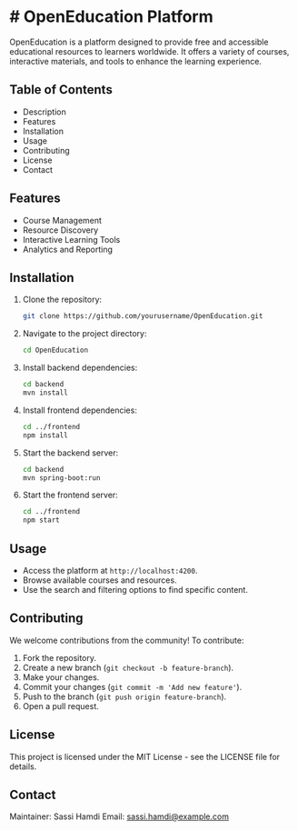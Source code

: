 # # OpenEducation Platform

OpenEducation is a platform designed to provide free and accessible educational resources to learners worldwide. It offers a variety of courses, interactive materials, and tools to enhance the learning experience.

## Table of Contents
- Description
- Features
- Installation
- Usage
- Contributing
- License
- Contact

## Features
- Course Management
- Resource Discovery
- Interactive Learning Tools
- Analytics and Reporting

## Installation
1. Clone the repository:
    ```bash
    git clone https://github.com/yourusername/OpenEducation.git
    ```
2. Navigate to the project directory:
    ```bash
    cd OpenEducation
    ```
3. Install backend dependencies:
    ```bash
    cd backend
    mvn install
    ```
4. Install frontend dependencies:
    ```bash
    cd ../frontend
    npm install
    ```
5. Start the backend server:
    ```bash
    cd backend
    mvn spring-boot:run
    ```
6. Start the frontend server:
    ```bash
    cd ../frontend
    npm start
    ```

## Usage
- Access the platform at `http://localhost:4200`.
- Browse available courses and resources.
- Use the search and filtering options to find specific content.

## Contributing
We welcome contributions from the community! To contribute:
1. Fork the repository.
2. Create a new branch (`git checkout -b feature-branch`).
3. Make your changes.
4. Commit your changes (`git commit -m 'Add new feature'`).
5. Push to the branch (`git push origin feature-branch`).
6. Open a pull request.

## License
This project is licensed under the MIT License - see the LICENSE file for details.

## Contact
Maintainer: Sassi Hamdi
Email: sassi.hamdi@example.com
